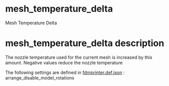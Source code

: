 

# mesh_temperature_delta
Mesh Temperature Delta


# mesh_temperature_delta description
The nozzle temperature used for the current mesh is increased by this amount. Negative values reduce the nozzle temperature

The following settings are defined in [fdmprinter.def.json](https://github.com/smartavionics/Cura/blob/mb-master/resources/definitions/fdmprinter.def.json) : arrange_disable_model_rotations
